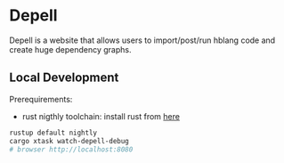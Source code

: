 # Depell

Depell is a website that allows users to import/post/run hblang code and create huge dependency graphs.

## Local Development

Prerequirements:
- rust nigthly toolchain: install rust from [here](https://www.rust-lang.org/tools/install)

```bash
rustup default nightly
cargo xtask watch-depell-debug
# browser http://localhost:8080
```
